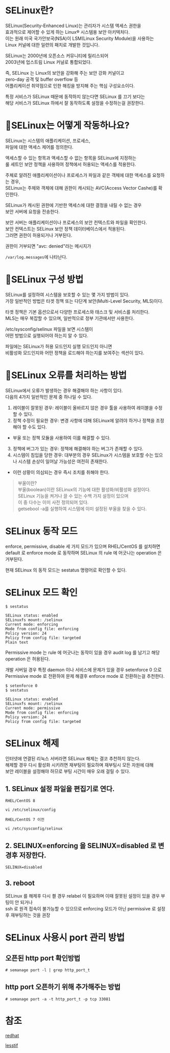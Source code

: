 # SELinux란?
SELinux(Security-Enhanced Linux)는 관리자가 시스템 액세스 권한을  
효과적으로 제어할 수 있게 하는 Linux® 시스템용 보안 아키텍처다.  
이는 원래 미국 국가안보국(NSA)이 LSM(Linux Security Module)을 사용하는 
Linux 커널에 대한 일련의 패치로 개발한 것입니다.  

SELinux는 2000년에 오픈소스 커뮤니티에 릴리스되어  
2003년에 업스트림 Linux 커널로 통합되었다.

즉, SELinux 는 Linux의 보안을 강화해 주는 보안 강화 커널이고  
zero-day 공격 및 buffer overflow 등  
어플리케이션 취약점으로 인한 해킹을 방지해 주는 핵심 구성요소이다.

특정 서비스가 SELinux 때문에 동작하지 않는다면 SELinux 를 끄기 보다는  
해당 서비스가 SELinux 하에서 잘 동작하도록 설정을 수정하는걸 권장한다.

# 📑SELinux는 어떻게 작동하나요?
SELinux는 시스템의 애플리케이션, 프로세스,  
파일에 대한 액세스 제어를 정의한다.  

액세스할 수 있는 항목과 액세스할 수 없는 항목을 SELinux에 지정하는  
룰 세트인 보안 정책을 사용하여 정책에서 허용되는 액세스를 적용한다. 

주체로 알려진 애플리케이션이나 프로세스가 파일과 같은 객체에 대한 액세스를 요청하는 경우,    
SELinux는 주체와 객체에 대해 권한이 캐시되는 AVC(Access Vector Cashe)를 확인한다.

SELinux가 캐시된 권한에 기반한 액세스에 대한 결정을 내릴 수 없는 경우  
보안 서버에 요청을 전송한다.  

보안 서버는 애플리케이션이나 프로세스의 보안 컨텍스트와 파일을 확인한다.  
보안 컨텍스트는 SELinux 보안 정책 데이터베이스에서 적용된다.  
그러면 권한이 허용되거나 거부된다. 

권한이 거부되면 "avc: denied"라는 메시지가 

`/var/log.messages`에 나타난다.

# 📑SELinux 구성 방법 
SELinux를 설정하여 시스템을 보호할 수 있는 몇 가지 방법이 있다.  
가장 일반적인 방법은 타겟 정책 또는 다단계 보안(Multi-Level Security, MLS)이다.

타겟 정책은 기본 옵션으로서 다양한 프로세스와 태스크 및 서비스를 처리한다.  
MLS는 매우 복잡할 수 있으며, 일반적으로 정부 기관에서만 사용한다. 

/etc/sysconfig/selinux 파일을 보면 시스템이  
어떤 방법으로 실행되어야 하는지 알 수 있다.  

파일에는 SELinux가 허용 모드인지 실행 모드인지 아니면  
비활성화 모드인지와 어떤 정책을 로드해야 하는지를 보여주는 섹션이 있다.



# 📑SELinux 오류를 처리하는 방법
SELinux에서 오류가 발생하는 경우 해결해야 하는 사항이 있다.  
다음의 4가지 일반적인 문제 중 하나일 수 있다.

1. 레이블이 잘못된 경우: 레이블이 올바르지 않은 경우 툴을 사용하여 레이블을 수정할 수 있다.
2. 정책 수정이 필요한 경우: 변경 사항에 대해 SELinux에 알려야 하거나 정책을 조정해야 할 수도 있다.  
  * 부울 또는 정책 모듈을 사용하여 이를 해결할 수 있다.
3. 정책에 버그가 있는 경우: 정책에 해결해야 하는 버그가 존재할 수 있다.
4. 시스템이 침입을 당한 경우: 대부분의 경우 SELinux가 시스템을 보호할 수는 있으나 시스템 손상이 일어날 가능성은 여전히 존재한다.  
  * 이런 상황이 의심되는 경우 즉시 조치를 취해야 한다.


> 부울이란?  
> 부울(boolean)이란 SELinux의 기능에 대한 활성화/비활성화 설정이다.  
> SELinux 기능을 켜거나 끌 수 있는 수백 가지 설정이 있으며   
> 이 중 다수는 이미 사전 정의되어 있다.  
> getsebool -a를 실행하여 시스템에 이미 설정된 부울을 찾을 수 있다.
> 

# SELinux 동작 모드
enforce, permissive, disable 세 가지 모드가 있으며 RHEL/CentOS 를 설치하면  
default 로 enforce mode 로 동작하며 SELinux 의 rule 에 어긋나는 operation 은 거부된다.

현재 SELinux 의 동작 모드는 sestatus 명령어로 확인할 수 있다.

# SELinux 모드 확인

`$ sestatus`

```
SELinux status: enabled
SELinuxfs mount: /selinux
Current mode: enforcing
Mode from config file: enforcing
Policy version: 24
Policy from config file: targeted
Plain text
```

Permissive mode 는 rule 에 어긋나는 동작이 있을 경우 audit log 를 남기고 해당 operation 은 허용된다.

개발 서버일 경우 특정 daemon 이나 서비스에 문제가 있을 경우 setenforce 0 으로  
Permissive mode 로 전환하여 문제 해결후 enforce mode 로 전환하는걸 추천한다.

```
$ setenforce 0
$ sestatus 

SELinux status: enabled
SELinuxfs mount: /selinux
Current mode: permissive
Mode from config file: enforcing
Policy version: 24
Policy from config file: targeted
```


# SELinux 해제

인터넷에 연결된 리눅스 서버라면 SELinux 해제는 결코 추천하지 않는다.  
해제할 경우 다시 활성화 시키려면 재부팅이 필요하며 재부팅시 모든 자원에 대해  
보안 레이블을 설정해야 하므로 부팅 시간이 매우 오래 걸릴 수 있다.  

## 1. SELinux 설정 파일을 편집기로 연다.
```
RHEL/CentOS 8

vi /etc/selinux/config
```
```
RHEL/CentOS 7 이전

vi /etc/sysconfig/selinux
```

## 2. SELINUX=enforcing 을 SELINUX=disabled 로 변경후 저장한다.
```
SELINUX=disabled
```

## 3. reboot

SELinux 를 해제후 다시 켤 경우 relabel 이 필요하며 이때 잘못된 설정이 있을 경우 부팅이 안 되거나  
ssh 로 원격 접속이 불가능할 수 있으므로 enforcing 모드가 아닌 permissive 로 설정후 재부팅하는 것을 권장



# SELinux 사용시 port 관리 방법
## 오픈된 http port 확인방법
`# semanage port -l | grep http_port_t`

## http port 오픈하기 위해 추가해주는 방법
`# semanage port -a -t http_port_t -p tcp 33081`



# 참조
[redhat](https://www.redhat.com/ko/topics/linux/what-is-selinux)

[lesstif](https://www.lesstif.com/system-admin/centos-selinux-6979732.html)

